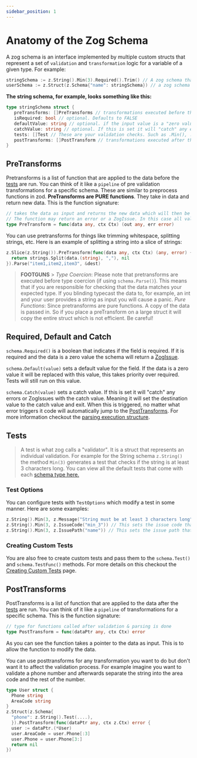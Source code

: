 ```yaml
---
sidebar_position: 1
---
```


# Anatomy of the Zog Schema

A zog schema is an interface implemented by multiple custom structs that represent a set of `validation` and `transformation` logic for a variable of a given type. For example:

```go
stringSchema := z.String().Min(3).Required().Trim() // A zog schema that represents a required string of minimum 3 characters and will be trimmed for white space
userSchema := z.Struct(z.Schema{"name": stringSchema}) // a zog schema that represents a user struct. Also yes I know that z.Schema might be confusing but think of it as the schema for the struct not a ZogSchema
```

**The string schema, for example, looks something like this:**

```go
type stringSchema struct {
   preTransforms: []PreTransforms // transformations executed before the validation. For example trimming the string
   isRequired: bool // optional. Defaults to FALSE
   defaultValue: string // optional. if the input value is a "zero value" it will be replaced with this. Tests will still run on this value.
   catchValue: string // optional. If this is set it will "catch" any errors, set the destination value to this value and exit
   tests: []Test // These are your validation checks. Such as .Min(), .Contains(), etc
   postTransforms: []PostTransform // transformations executed after the validation.
}
```

## PreTransforms

Pretransforms is a list of function that are applied to the data before the [tests](#tests) are run. You can think of it like a `pipeline` of pre validation transformations for a specific schema. These are similar to preprocess functions in zod. **PreTransforms are PURE functions**. They take in data and return new data. This is the function signature:

```go
// takes the data as input and returns the new data which will then be passed onto the next functions.
// The function may return an error or a ZogIssue. In this case all validation will be skipped and the error will be wrapped into a ZogIssue and entire execution will return.
type PreTransform = func(data any, ctx Ctx) (out any, err error)
```

You can use pretransforms for things like trimming whitespace, splitting strings, etc. Here is an example of splitting a string into a slice of strings:

```go
z.Slice(z.String()).PreTransform(func(data any, ctx Ctx) (any, error) {
  return strings.Split(data.(string), ","), nil
}).Parse("item1,item2,item3", &dest)
```

> **FOOTGUNS** > _Type Coercion_: Please note that pretransforms are executed before type coercion (if using `schema.Parse()`). This means that if you are responsible for checking that the data matches your expected type. If you blinding typecast the data to, for example, an int and your user provides a string as input you will cause a panic.
> _Pure Functions_: Since pretransforms are pure functions. A copy of the data is passed in. So if you place a preTransform on a large struct it will copy the entire struct which is not efficient. Be careful!

## Required, Default and Catch

`schema.Required()` is a boolean that indicates if the field is required. If it is required and the data is a zero value the schema will return a [ZogIssue](/errors).

`schema.Default(value)` sets a default value for the field. If the data is a zero value it will be replaced with this value, this takes priority over required. Tests will still run on this value.

`schema.Catch(value)` sets a catch value. If this is set it will "catch" any errors or ZogIssues with the catch value. Meaning it will set the destination value to the catch value and exit. When this is triggered, no matter what error triggers it code will automatically jump to the [PostTransforms](#posttransforms). For more information checkout the [parsing execution structure](/core-concepts/parsing#parsing-execution-structure).

## Tests

> A test is what zog calls a "validator". It is a struct that represents an individual validation. For example for the String schema `z.String()` the method `Min(3)` generates a test that checks if the string is at least 3 characters long. You can view all the default tests that come with each [schema type here.](/zog-schemas)

### Test Options

You can configure tests with `TestOptions` which modify a test in some manner. Here are some examples:

```go
z.String().Min(3, z.Message("String must be at least 3 characters long")) // This sets the message that Zogissues will have if the validation fails
z.String().Min(3, z.IssueCode("min_3")) // This sets the issue code that Zogissues will have if the validation fails
z.String().Min(3, z.IssuePath("name")) // This sets the issue path that Zogissues will have if the validation fails
```

### Creating Custom Tests

You are also free to create custom tests and pass them to the `schema.Test()` and `schema.TestFunc()` methods. For more details on this checkout the [Creating Custom Tests](/custom-tests) page.

## PostTransforms

PostTransforms is a list of function that are applied to the data after the [tests](#tests) are run. You can think of it like a `pipeline` of transformations for a specific schema. This is the function signature:

```go
// type for functions called after validation & parsing is done
type PostTransform = func(dataPtr any, ctx Ctx) error
```

As you can see the function takes a pointer to the data as input. This is to allow the function to modify the data.

You can use posttransforms for any transformation you want to do but don't want it to affect the validation process. For example imagine you want to validate a phone number and afterwards separate the string into the area code and the rest of the number.

```go
type User struct {
  Phone string
  AreaCode string
}
z.Struct(z.Schema{
  "phone": z.String().Test(....),
  }).PostTransform(func(dataPtr any, ctx z.Ctx) error {
  user := dataPtr.(*User)
  user.AreaCode = user.Phone[:3]
  user.Phone = user.Phone[3:]
  return nil
})
```
